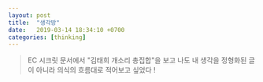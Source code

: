 ```yaml
---
layout: post
title:  "생각방"
date:   2019-03-14 18:34:10 +0700
categories: [thinking]
---
```



>  EC 시크릿 문서에서 "김태희 개소리 총집합"을 보고 나도 내 생각을 정형화된 글이 아니라 의식의 흐름대로 적어보고 싶었다 !